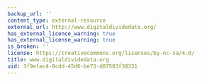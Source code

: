 ```yaml
---
backup_url: ''
content_type: external-resource
external_url: http://www.digitaldividedata.org/
has_external_licence_warning: true
has_external_license_warning: true
is_broken: ''
license: https://creativecommons.org/licenses/by-nc-sa/4.0/
title: www.digitaldividedata.org
uid: 3f9efac4-8cdd-45d6-be73-d07583f38331
---
```

